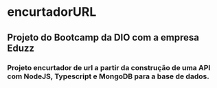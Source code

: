 # encurtadorURL

## Projeto do Bootcamp da DIO com a empresa Eduzz

### Projeto encurtador de url a partir da construção de uma API com NodeJS, Typescript e MongoDB para a base de dados.

